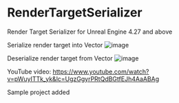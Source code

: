 # RenderTargetSerializer
Render Target Serializer for Unreal Engine 4.27 and above

Serialize render target into Vector
![image](https://github.com/chuklov/RenderTargetSerializer/assets/10007866/ec7517d4-8fb9-43df-a1ee-a81f6b14ef6b)

Deserialize render target from Vector
![image](https://github.com/chuklov/RenderTargetSerializer/assets/10007866/6071a8f6-d06a-408a-957f-28d198ce366b)


YouTube video: https://www.youtube.com/watch?v=pWuyITTk_yk&lc=UgzGgyrPRtQdBGtfEJh4AaABAg

Sample project added
